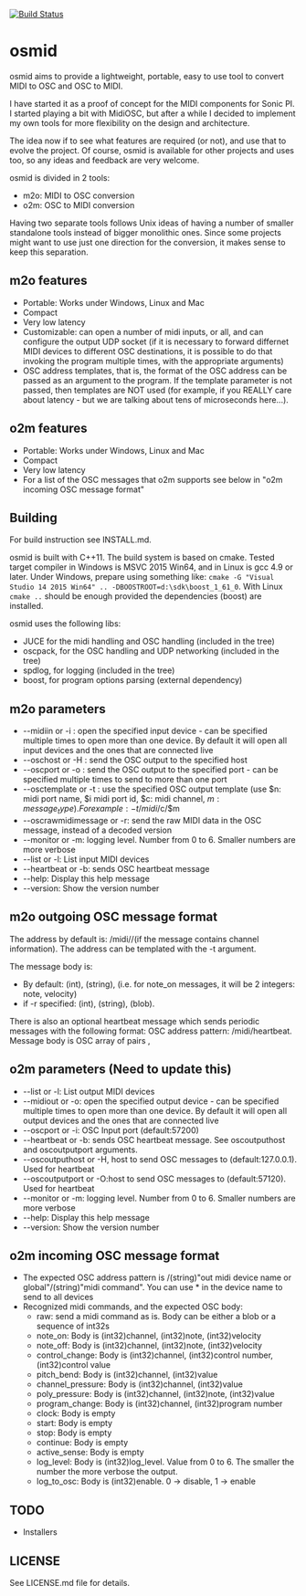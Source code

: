 [![Build Status](https://travis-ci.org/llloret/osmid.svg?branch=master)](https://travis-ci.org/llloret/osmid)

# osmid

osmid aims to provide a lightweight, portable, easy to use tool to convert MIDI to OSC and OSC to MIDI.

I have started it as a proof of concept for the MIDI components for Sonic PI. I started playing a bit with MidiOSC, but after a while I decided to implement my own tools for more flexibility on the design and architecture.

The idea now if to see what features are required (or not), and use that to evolve the project. Of course, osmid is available for other projects and uses too, so any ideas and feedback are very welcome.

osmid is divided in 2 tools:
* m2o: MIDI to OSC conversion
* o2m: OSC to MIDI conversion

Having two separate tools follows Unix ideas of having a number of smaller standalone tools instead of bigger monolithic ones. Since some projects might want to use just one direction for the conversion, it makes sense to keep this separation.

## m2o features
* Portable: Works under Windows, Linux and Mac
* Compact
* Very low latency
* Customizable: can open a number of midi inputs, or all, and can configure the output UDP socket (if it is necessary to forward differnet MIDI devices to different OSC destinations, it is possible to do that invoking the program multiple times, with the appropriate arguments)
* OSC address templates, that is, the format of the OSC address can be passed as an argument to the program. If the template parameter is not passed, then templates are NOT used (for example, if you REALLY care about latency - but we are talking about tens of microseconds here...).


## o2m features
* Portable: Works under Windows, Linux and Mac
* Compact
* Very low latency
* For a list of the OSC messages that o2m supports see below in "o2m incoming OSC message format"

## Building
For build instruction see INSTALL.md.

osmid is built with C++11. The build system is based on cmake. Tested target compiler in Windows is MSVC 2015 Win64, and in Linux is gcc 4.9 or later. Under Windows, prepare using something like: `cmake -G "Visual Studio 14 2015 Win64" .. -DBOOSTROOT=d:\sdk\boost_1_61_0`. With Linux `cmake ..` should be enough provided the dependencies (boost) are installed.

osmid uses the following libs:
* JUCE for the midi handling and OSC handling (included in the tree)
* oscpack, for the OSC handling and UDP networking (included in the tree)
* spdlog, for logging (included in the tree)
* boost, for program options parsing (external dependency)



## m2o parameters
* --midiin or -i <MIDI Input device>: open the specified input device - can be specified multiple times to open more than one device. By default it will open all input devices and the ones that are connected live
* --oschost or -H <hostname or IP address>: send the OSC output to the specified host
* --oscport or -o <UDP port number>: send the OSC output to the specified port - can be specified multiple times to send to more than one port
* --osctemplate or -t <OSC template>: use the specified OSC output template (use $n: midi port name, $i midi port id, $c: midi channel, $m: message_type). For example: -t /midi/$c/$m
* --oscrawmidimessage or -r: send the raw MIDI data in the OSC message, instead of a decoded version
* --monitor or -m: logging level. Number from 0 to 6. Smaller numbers are more verbose
* --list or -l: List input MIDI devices
* --heartbeat or -b: sends OSC heartbeat message
* --help: Display this help message
* --version: Show the version number

## m2o outgoing OSC message format
The address by default is: /midi/<port id>/<channel>(if the message contains channel information).
The address can be templated with the -t argument.

The message body is:
* By default: (int)<port id>, (string)<port name>, <decoded message data>(i.e. for note_on messages, it will be 2 integers: note, velocity)
* if -r specified: (int)<port id>, (string)<port name>, (blob)<raw midi data>.


There is also an optional heartbeat message which sends periodic messages with the following format:
OSC address pattern: /midi/heartbeat. Message body is OSC array of pairs <midi device id>, <midi device name>


## o2m parameters (Need to update this)
* --list or -l: List output MIDI devices
* --midiout or -o: open the specified output device - can be specified multiple times to open more than one device. By default it will open all output devices and the ones that are connected live
* --oscport or -i: OSC Input port (default:57200)
* --heartbeat or -b: sends OSC heartbeat message. See oscoutputhost and oscoutputport arguments.
* --oscoutputhost or -H, host to send OSC messages to (default:127.0.0.1). Used for heartbeat
* --oscoutputport or -O:host to send OSC messages to (default:57120). Used for heartbeat
* --monitor or -m: logging level. Number from 0 to 6. Smaller numbers are more verbose
* --help: Display this help message
* --version: Show the version number


## o2m incoming OSC message format
- The expected OSC address pattern is /(string)"out midi device name or global"/(string)"midi command".
  You can use * in the device name to send to all devices
- Recognized midi commands, and the expected OSC body:
	- raw: send a midi command as is. Body can be either a blob or a sequence of int32s
	- note_on: Body is (int32)channel, (int32)note, (int32)velocity
	- note_off: Body is (int32)channel, (int32)note, (int32)velocity
	- control_change: Body is (int32)channel, (int32)control number, (int32)control value
	- pitch_bend: Body is (int32)channel, (int32)value
	- channel_pressure: Body is (int32)channel, (int32)value
	- poly_pressure: Body is (int32)channel, (int32)note, (int32)value
	- program_change: Body is (int32)channel, (int32)program number
 	- clock: Body is empty
	- start: Body is empty
	- stop: Body is empty
	- continue: Body is empty
	- active_sense: Body is empty
	- log_level: Body is (int32)log_level. Value from 0 to 6. The smaller the number the more verbose the output.
	- log_to_osc: Body is (int32)enable. 0 -> disable, 1 -> enable

## TODO
* Installers

## LICENSE
See LICENSE.md file for details.

